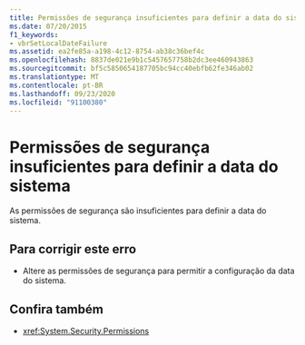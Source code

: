 ```yaml
---
title: Permissões de segurança insuficientes para definir a data do sistema
ms.date: 07/20/2015
f1_keywords:
- vbrSetLocalDateFailure
ms.assetid: ea2fe85a-a198-4c12-8754-ab38c36bef4c
ms.openlocfilehash: 8837de021e9b1c5457657758b2dc3ee460943863
ms.sourcegitcommit: bf5c5850654187705bc94cc40ebfb62fe346ab02
ms.translationtype: MT
ms.contentlocale: pt-BR
ms.lasthandoff: 09/23/2020
ms.locfileid: "91100380"
---
```

# <a name="insufficient-security-permissions-to-set-the-system-date"></a>Permissões de segurança insuficientes para definir a data do sistema

As permissões de segurança são insuficientes para definir a data do sistema.  
  
## <a name="to-correct-this-error"></a>Para corrigir este erro  
  
- Altere as permissões de segurança para permitir a configuração da data do sistema.  
  
## <a name="see-also"></a>Confira também

- <xref:System.Security.Permissions>

